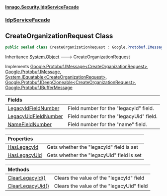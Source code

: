 #### [Innago\.Security\.IdpServiceFacade](../../index.md 'index')
### [IdpServiceFacade](../index.md 'IdpServiceFacade')

## CreateOrganizationRequest Class

```csharp
public sealed class CreateOrganizationRequest : Google.Protobuf.IMessage<IdpServiceFacade.CreateOrganizationRequest>, Google.Protobuf.IMessage, System.IEquatable<IdpServiceFacade.CreateOrganizationRequest>, Google.Protobuf.IDeepCloneable<IdpServiceFacade.CreateOrganizationRequest>, Google.Protobuf.IBufferMessage
```

Inheritance [System\.Object](https://learn.microsoft.com/en-us/dotnet/api/system.object 'System\.Object') &#129106; CreateOrganizationRequest

Implements [Google\.Protobuf\.IMessage&lt;](https://learn.microsoft.com/en-us/dotnet/api/google.protobuf.imessage-1 'Google\.Protobuf\.IMessage\`1')[CreateOrganizationRequest](index.md 'IdpServiceFacade\.CreateOrganizationRequest')[&gt;](https://learn.microsoft.com/en-us/dotnet/api/google.protobuf.imessage-1 'Google\.Protobuf\.IMessage\`1'), [Google\.Protobuf\.IMessage](https://learn.microsoft.com/en-us/dotnet/api/google.protobuf.imessage 'Google\.Protobuf\.IMessage'), [System\.IEquatable&lt;](https://learn.microsoft.com/en-us/dotnet/api/system.iequatable-1 'System\.IEquatable\`1')[CreateOrganizationRequest](index.md 'IdpServiceFacade\.CreateOrganizationRequest')[&gt;](https://learn.microsoft.com/en-us/dotnet/api/system.iequatable-1 'System\.IEquatable\`1'), [Google\.Protobuf\.IDeepCloneable&lt;](https://learn.microsoft.com/en-us/dotnet/api/google.protobuf.ideepcloneable-1 'Google\.Protobuf\.IDeepCloneable\`1')[CreateOrganizationRequest](index.md 'IdpServiceFacade\.CreateOrganizationRequest')[&gt;](https://learn.microsoft.com/en-us/dotnet/api/google.protobuf.ideepcloneable-1 'Google\.Protobuf\.IDeepCloneable\`1'), [Google\.Protobuf\.IBufferMessage](https://learn.microsoft.com/en-us/dotnet/api/google.protobuf.ibuffermessage 'Google\.Protobuf\.IBufferMessage')

| Fields | |
| :--- | :--- |
| [LegacyIdFieldNumber](LegacyIdFieldNumber.md 'IdpServiceFacade\.CreateOrganizationRequest\.LegacyIdFieldNumber') | Field number for the "legacyId" field\. |
| [LegacyUidFieldNumber](LegacyUidFieldNumber.md 'IdpServiceFacade\.CreateOrganizationRequest\.LegacyUidFieldNumber') | Field number for the "legacyUid" field\. |
| [NameFieldNumber](NameFieldNumber.md 'IdpServiceFacade\.CreateOrganizationRequest\.NameFieldNumber') | Field number for the "name" field\. |

| Properties | |
| :--- | :--- |
| [HasLegacyId](HasLegacyId.md 'IdpServiceFacade\.CreateOrganizationRequest\.HasLegacyId') | Gets whether the "legacyId" field is set |
| [HasLegacyUid](HasLegacyUid.md 'IdpServiceFacade\.CreateOrganizationRequest\.HasLegacyUid') | Gets whether the "legacyUid" field is set |

| Methods | |
| :--- | :--- |
| [ClearLegacyId\(\)](ClearLegacyId().md 'IdpServiceFacade\.CreateOrganizationRequest\.ClearLegacyId\(\)') | Clears the value of the "legacyId" field |
| [ClearLegacyUid\(\)](ClearLegacyUid().md 'IdpServiceFacade\.CreateOrganizationRequest\.ClearLegacyUid\(\)') | Clears the value of the "legacyUid" field |
